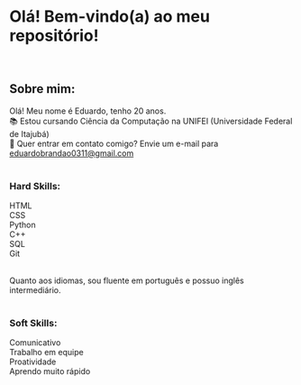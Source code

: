 # Olá! Bem-vindo(a) ao meu repositório!

<br>

## Sobre mim:

Olá! Meu nome é Eduardo, tenho 20 anos.<br>
📚 Estou cursando Ciência da Computação na UNIFEI (Universidade Federal de Itajubá) <br>
📧 Quer entrar em contato comigo? Envie um e-mail para eduardobrandao0311@gmail.com <br>
<br>

### Hard Skills:
HTML
<br>
CSS
<br>
Python
<br>
C++
<br>
SQL
<br>
Git 
<br>

<br>
Quanto aos idiomas, sou fluente em português e possuo inglês intermediário. <br>
<br>

### Soft Skills:

Comunicativo
<br>
Trabalho em equipe
<br>
Proatividade
<br>
Aprendo muito rápido
<br>

<br>



